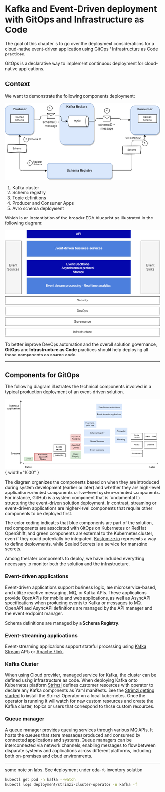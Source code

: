 # Kafka and Event-Driven deployment with GitOps and Infrastructure as Code 

The goal of this chapter is to go over the deployment considerations for a cloud-native event-driven application using GitOps / Infrastructure as Code practices.

GitOps is a declarative way to implement continuous deployment for cloud-native applications.

## Context

We want to demonstrate the following components deployment: 

![](../../techno/avro-schemas/diagrams/schema-registry.drawio.png)

1. Kafka cluster
1. Schema registry
1. Topic definitions
1. Producer and Consumer Apps
1. Avro schema deployment

Which is an instantiation of the broader EDA blueprint as illustrated in the following diagram:

![](../../concepts/diagrams/eda-hl.drawio.png)

To better improve DevOps automation and the overall solution governance, **GitOps** and **Intrastructure as Code** practices should help deploying all those components as source code.

--- 

## Components for GitOps

The following diagram illustrates the technical components involved in a typical production deployment of an event-driven solution.

![components](./diagrams/components.drawio.png){ width="1000" }

The diagram organizes the components based on when they are introduced during system development (earlier or later) and whether they are high-level application-oriented components or low-level system-oriented components. For instance, GitHub is a system component that is fundamental to structuring the event-driven solution deployment. In contrast, streaming or event-driven applications are higher-level components that require other components to be deployed first.

The color coding indicates that blue components are part of the solution, red components are associated with GitOps on Kubernetes or RedHat OpenShift, and green components are external to the Kubernetes cluster, even if they could potentially be integrated. [Kustomize.io](https://kustomize.io/) represents a way to define deployments, while Sealed Secrets is a service for managing secrets.

Among the later components to deploy, we have included everything necessary to monitor both the solution and the infrastructure.

### Event-driven applications

Event-driven applications support business logic, are microservice-based, and utilize reactive messaging, MQ, or Kafka APIs. These applications provide OpenAPIs for mobile and web applications, as well as AsyncAPI specifications when producing events to Kafka or messages to MQ. OpenAPI and AsyncAPI definitions are managed by the API manager and the event endpoint manager.

Schema definitions are managed by a **Schema Registry**.

### Event-streaming applications

Event-streaming applications support stateful processing using [Kafka Stream](../../techno/kstreams/) APIs or [Apache Flink](https://jbcodeforce.github.io/flink-studies/).

### Kafka Cluster

When using Cloud provider, managed service for Kafka, the cluster can be defined using infrastructure as code. When deploying Kafka onto Kubernetes platform [Strimzi](https://strimzi.io/) defines customer resources with operator to declare any Kafka components as Yaml manifests. See the [Strimzi getting started](https://strimzi.io/quickstarts/) to install the Strimzi Operator on a local kubernetes. Once the operator is running it will watch for new custom resources and create the Kafka cluster, topics or users that correspond to those custom resources.

### Queue manager

A queue manager provides queuing services through various MQ APIs. It hosts the queues that store messages produced and consumed by connected applications and systems. Queue managers can be interconnected via network channels, enabling messages to flow between disparate systems and applications across different platforms, including both on-premises and cloud environments.


---

some note on labs. See deployment under eda-rt-inventory solution

```sh
kubectl get pod -n kafka --watch
kubectl logs deployment/strimzi-cluster-operator -n kafka -f
```